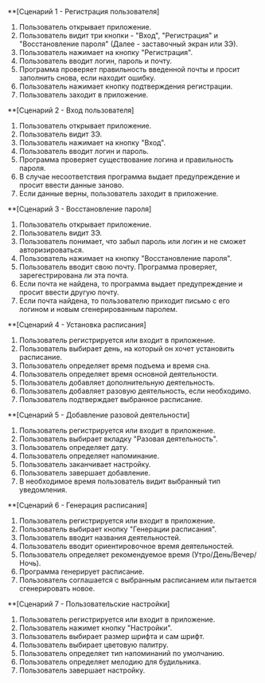**[Сценарий 1 - Регистрация пользователя]
1) Пользователь открывает приложение.
2) Пользователь видит три кнопки - "Вход", "Регистрация" и "Восстановление пароля" (Далее - заставочный экран или ЗЭ).
3) Пользователь нажимает на кнопку "Регистрация".
4) Пользователь вводит логин, пароль и почту.
5) Программа проверяет правильность введенной почты и просит заполнить снова, если находит ошибку.
6) Пользователь нажимает кнопку подтверждения регистрации.
7) Пользователь заходит в приложение.

**[Сценарий 2 - Вход пользователя]
1) Пользователь открывает приложение.
2) Пользователь видит ЗЭ.
3) Пользователь нажимает на кнопку "Вход".
4) Пользователь вводит логин и пароль.
5) Программа проверяет существование логина и правильность пароля.
6) В случае несоответствия программа выдает предупреждение и просит ввести данные заново.
7) Если данные верны, пользователь заходит в приложение.

**[Сценарий 3 - Восстановление пароля]
1) Пользователь открывает приложение.
2) Пользователь видит ЗЭ.
3) Пользователь понимает, что забыл пароль или логин и не сможет авторизироваться.
4) Пользователь нажимает на кнопку "Восстановление пароля".
5) Пользователь вводит свою почту. Программа проверяет, зарегестрирована ли эта почта.
6) Если почта не найдена, то программа выдает предупреждение и просит ввести другую почту.
7) Если почта найдена, то пользователю приходит письмо с его логином и новым сгенерированным паролем.

**[Сценарий 4 - Установка расписания]
1) Пользователь регистрируется или входит в приложение.
2) Пользователь выбирает день, на который он хочет установить расписание.
3) Пользователь определяет время подъема и время сна.
4) Пользователь определяет время основной деятельности.
5) Пользователь добавляет дополнительную деятельность.
6) Пользователь добавляет разовую деятельность, если необходимо.
7) Пользователь подтверждает выбранное расписание.

**[Сценарий 5 - Добавление разовой деятельности]
1) Пользователь регистрируется или входит в приложение.
2) Пользователь выбирает вкладку "Разовая деятельность".
3) Пользователь определяет дату.
4) Пользователь определяет напоминание.
5) Пользователь заканчивает настройку.
6) Пользователь завершает добавление.
7) В необходимое время пользователь видит выбранный тип уведомления.

**[Сценарий 6 - Генерация расписания]
1) Пользователь регистрируется или входит в приложение.
2) Пользователь выбирает кнопку "Генерации расписания".
3) Пользователь вводит названия деятельностей.
4) Пользователь вводит ориентировочное время деятельностей.
5) Пользователь определяет рекомендуемое время (Утро/День/Вечер/Ночь).
6) Программа генерирует расписание.
7) Пользователь соглашается с выбранным расписанием или пытается сгенерировать новое.

**[Сценарий 7 - Пользовательские настройки]
1) Пользователь регистрируется или входит в приложение.
2) Пользователь нажимет кнопку "Настройки".
3) Пользователь выбирает размер шрифта и сам шрифт.
4) Пользователь выбирает цветовую палитру.
5) Пользователь определяет тип напоминаний по умолчанию.
6) Пользователь определяет мелодию для будильника.
7) Пользователь завершает настройку.
